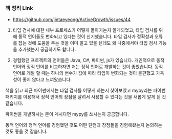 ### 책 정리 Link
- https://github.com/jintaeyeong/ActiveGrowth/issues/44

1. 타입 검사에 대한 내부 프로세스가 어떻게 돌아가는지 알게되었고, 타입 검사를 위해 동적 언어들도 변화되고 있다는 것이 신기했습니다. 타입 검사가 정확성과 오류를 잡는 것에 도움을 주는 것을 이미 알고 있을 텐데도 왜 나중에서야 타입 검사 기능을 추가했는지 궁금하기도 합니다. 


2. 경험했던 프로젝트의 언어들은 Java, C#, 파이썬, js가 있습니다.
개인적으로 동적 언어와 정적 언어를 비교하자면 저는 정적 언어로 개발하는 것이 좋았습니다.  동적언어로 개발 할 때는 하나의 변수가 값에 따라 타입이 변화되는 것이 불편했고 가독성이 좋지 않다고 느껴왔습니다. 

책을 읽고 최근 파이썬에서는 타입 검사를 어떻게 하는지 찾아보았고 mypy라는 파이썬 패키지를 이용해서 정적 언어의 장점을 살려서 사용할 수 있다는 것을 새롭게 알게 된 것 같습니다.

파이썬을 개발하시는 분이 계시다면 mypy를 쓰시는지 궁금합니다. 

동적 언어와 정적 언어를 경험했던 것도 어떤 단점과 장점들을 경험해왔는지 논의하는 것도 좋을 것 같습니다.
